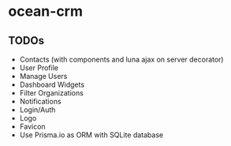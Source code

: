 # ocean-crm

## TODOs
* Contacts (with components and luna ajax on server decorator)
* User Profile
* Manage Users
* Dashboard Widgets
* Filter Organizations
* Notifications
* Login/Auth
* Logo
* Favicon
* Use Prisma.io as ORM with SQLite database
